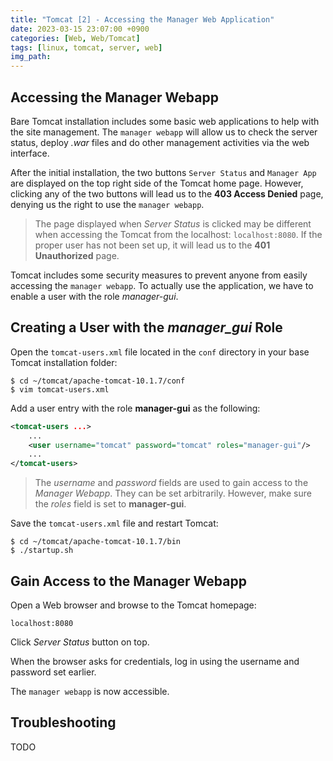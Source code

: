 ```yaml
---
title: "Tomcat [2] - Accessing the Manager Web Application"
date: 2023-03-15 23:07:00 +0900
categories: [Web, Web/Tomcat]
tags: [linux, tomcat, server, web]
img_path: 
---
```


## Accessing the Manager Webapp

Bare Tomcat installation includes some basic web applications to help with the site management. The `manager webapp` will allow us to check the server status, deploy *.war* files and do other management activities via the web interface.

After the initial installation, the two buttons `Server Status` and `Manager App` are displayed on the top right side of the Tomcat home page. However, clicking any of the two buttons will lead us to the **403 Access Denied** page, denying us the right to use the `manager webapp`.

> The page displayed when *Server Status* is clicked may be different when accessing the Tomcat from the localhost: `localhost:8080`. If the proper user has not been set up, it will lead us to the **401 Unauthorized** page.

Tomcat includes some security measures to prevent anyone from easily accessing the `manager webapp`. To actually use the application, we have to enable a user with the role *manager-gui*.

## Creating a User with the *manager_gui* Role

Open the `tomcat-users.xml` file located in the `conf` directory in your base Tomcat installation folder:

```shell
$ cd ~/tomcat/apache-tomcat-10.1.7/conf
$ vim tomcat-users.xml
```

Add a user entry with the role **manager-gui** as the following:

```xml
<tomcat-users ...>
    ...
    <user username="tomcat" password="tomcat" roles="manager-gui"/>
    ...
</tomcat-users>
```

> The *username* and *password* fields are used to gain access to the *Manager Webapp*. They can be set arbitrarily. However, make sure the *roles* field is set to **manager-gui**.

Save the `tomcat-users.xml` file and restart Tomcat:

```shell
$ cd ~/tomcat/apache-tomcat-10.1.7/bin
$ ./startup.sh
```

## Gain Access to the Manager Webapp

Open a Web browser and browse to the Tomcat homepage:

```shell
localhost:8080
```

Click *Server Status* button on top.

When the browser asks for credentials, log in using the username and password set earlier.

The `manager webapp` is now accessible.

## Troubleshooting

TODO
